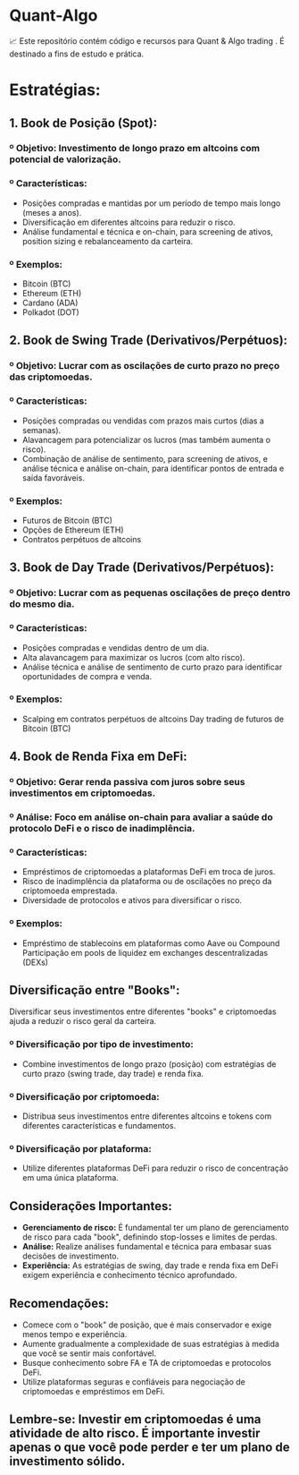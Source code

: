 # Quant-Algo
📈 Este repositório contém código e recursos para Quant &amp; Algo trading . É destinado a fins de estudo e prática.

# Estratégias:
## 1. Book de Posição (Spot):

### º Objetivo: Investimento de longo prazo em altcoins com potencial de valorização.
### º Características:
- Posições compradas e mantidas por um período de tempo mais longo (meses a anos).
- Diversificação em diferentes altcoins para reduzir o risco.
- Análise fundamental e técnica e on-chain, para screening de ativos, position sizing e rebalanceamento da carteira.
### º Exemplos:
- Bitcoin (BTC)
- Ethereum (ETH)
- Cardano (ADA)
- Polkadot (DOT)

## 2. Book de Swing Trade (Derivativos/Perpétuos):

### º Objetivo: Lucrar com as oscilações de curto prazo no preço das criptomoedas.
### º Características:
- Posições compradas ou vendidas com prazos mais curtos (dias a semanas).
- Alavancagem para potencializar os lucros (mas também aumenta o risco).
- Combinação de análise de sentimento, para screening de ativos, e análise técnica e análise on-chain, para identificar pontos de entrada e saída favoráveis. 
### º Exemplos:
- Futuros de Bitcoin (BTC)
- Opções de Ethereum (ETH)
- Contratos perpétuos de altcoins

## 3. Book de Day Trade (Derivativos/Perpétuos):

### º Objetivo: Lucrar com as pequenas oscilações de preço dentro do mesmo dia.
### º Características:
- Posições compradas e vendidas dentro de um dia.
- Alta alavancagem para maximizar os lucros (com alto risco).
- Análise técnica e análise de sentimento de curto prazo para identificar oportunidades de compra e venda.
### º Exemplos:
- Scalping em contratos perpétuos de altcoins
Day trading de futuros de Bitcoin (BTC)

## 4. Book de Renda Fixa em DeFi:

### º Objetivo: Gerar renda passiva com juros sobre seus investimentos em criptomoedas.
### º Análise: Foco em análise on-chain para avaliar a saúde do protocolo DeFi e o risco de inadimplência.
### º Características:
- Empréstimos de criptomoedas a plataformas DeFi em troca de juros.
- Risco de inadimplência da plataforma ou de oscilações no preço da criptomoeda emprestada.
- Diversidade de protocolos e ativos para diversificar o risco.
### º Exemplos:
- Empréstimo de stablecoins em plataformas como Aave ou Compound
Participação em pools de liquidez em exchanges descentralizadas (DEXs)

## Diversificação entre "Books":

Diversificar seus investimentos entre diferentes "books" e criptomoedas ajuda a reduzir o risco geral da carteira.

### º Diversificação por tipo de investimento:
- Combine investimentos de longo prazo (posição) com estratégias de curto prazo (swing trade, day trade) e renda fixa.
### º Diversificação por criptomoeda:
- Distribua seus investimentos entre diferentes altcoins e tokens com diferentes características e fundamentos.
### º Diversificação por plataforma:
- Utilize diferentes plataformas DeFi para reduzir o risco de concentração em uma única plataforma.

## Considerações Importantes:

- **Gerenciamento de risco:** É fundamental ter um plano de gerenciamento de risco para cada "book", definindo stop-losses e limites de perdas.
- **Análise:** Realize análises fundamental e técnica para embasar suas decisões de investimento.
- **Experiência:** As estratégias de swing, day trade e renda fixa em DeFi exigem experiência e conhecimento técnico aprofundado.

## Recomendações:

- Comece com o "book" de posição, que é mais conservador e exige menos tempo e experiência.
- Aumente gradualmente a complexidade de suas estratégias à medida que você se sentir mais confortável.
- Busque conhecimento sobre FA e TA de criptomoedas e protocolos DeFi.
- Utilize plataformas seguras e confiáveis para negociação de criptomoedas e empréstimos em DeFi.

## Lembre-se: Investir em criptomoedas é uma atividade de alto risco. É importante investir apenas o que você pode perder e ter um plano de investimento sólido.
